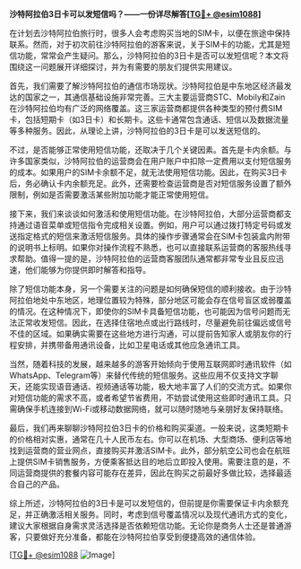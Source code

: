 **沙特阿拉伯3日卡可以发短信吗？——一份详尽解答[[TG💪+ @esim1088](https://t.me/s/esim1088)]**

在计划去沙特阿拉伯旅行时，很多人会考虑购买当地的SIM卡，以便在旅途中保持联系。然而，对于初次前往沙特阿拉伯的游客来说，关于SIM卡的功能，尤其是短信功能，常常会产生疑问。那么，沙特阿拉伯的3日卡是否可以发短信呢？本文将围绕这一问题展开详细探讨，并为有需要的朋友们提供实用建议。

首先，我们需要了解沙特阿拉伯的通信市场现状。沙特阿拉伯是中东地区经济最发达的国家之一，其通信基础设施非常完善。三大主要运营商STC、Mobily和Zain在沙特阿拉伯均有广泛的网络覆盖。这三家运营商都提供各种类型的预付费SIM卡，包括短期卡（如3日卡）和长期卡。这些卡通常包含通话、短信以及数据流量等多种服务。因此，从理论上讲，沙特阿拉伯的3日卡是可以发送短信的。

不过，是否能够正常使用短信功能，还取决于几个关键因素。首先是卡内余额。与许多国家类似，沙特阿拉伯的运营商会在用户账户中扣除一定费用以支付短信服务的成本。如果用户的SIM卡余额不足，就无法使用短信功能。因此，在购买3日卡后，务必确认卡内余额充足。此外，还需要检查运营商是否对短信服务设置了额外限制，例如是否需要激活某些附加功能才能正常使用短信。

接下来，我们来谈谈如何激活和使用短信功能。在沙特阿拉伯，大部分运营商都支持通过语音菜单或短信指令完成相关设置。例如，用户可以通过拨打特定号码或发送指定格式的短信来激活短信服务。具体的操作步骤通常会在SIM卡包装盒内附带的说明书上标明。如果你对操作流程不熟悉，也可以直接联系运营商的客服热线寻求帮助。值得一提的是，沙特阿拉伯的运营商客服团队通常都非常专业且反应迅速，他们能够为你提供即时解答和指导。

除了短信功能本身，另一个需要关注的问题是如何确保短信的顺利接收。由于沙特阿拉伯地处中东地区，地理位置较为特殊，部分地区可能会存在信号盲区或弱覆盖的情况。在这种情况下，即使你的SIM卡具备短信功能，也可能因为信号问题而无法正常收发短信。因此，在选择住宿地点或出行路线时，尽量避免前往偏远或信号不佳的区域。如果确实需要在这些地方进行沟通，可以提前告知家人或朋友你的行程安排，并携带备用通讯设备，比如卫星电话或其他应急通讯工具。

当然，随着科技的发展，越来越多的游客开始倾向于使用互联网即时通讯软件（如WhatsApp、Telegram等）来替代传统的短信服务。这些应用不仅支持文字聊天，还能实现语音通话、视频通话等功能，极大地丰富了人们的交流方式。如果你对短信功能的需求不高，或者希望节省费用，不妨尝试使用这些即时通讯工具。只需确保手机连接到Wi-Fi或移动数据网络，就可以随时随地与亲朋好友保持联络。

最后，我们再来聊聊沙特阿拉伯3日卡的价格和购买渠道。一般来说，这类短期卡的价格相对实惠，通常在几十人民币左右。你可以在机场、大型商场、便利店等地找到运营商的营业网点，直接购买并激活SIM卡。此外，部分航空公司也会在航班上提供SIM卡销售服务，方便乘客抵达目的地后立即投入使用。需要注意的是，不同运营商提供的套餐内容可能存在差异，因此在购买之前最好多做比较，选择最适合自己的产品。

综上所述，沙特阿拉伯的3日卡是可以发短信的，但前提是你需要保证卡内余额充足，并正确激活相关服务。同时，考虑到信号覆盖情况以及现代通讯方式的变化，建议大家根据自身需求灵活选择是否依赖短信功能。无论你是商务人士还是普通游客，只要做好充分准备，都能在沙特阿拉伯享受到便捷高效的通信体验。

[[TG💪+ @esim1088](https://t.me/s/esim1088) ![Image](https://i.postimg.cc/4NQfJmqS/Snipaste-2025-05-13-00-14-12.png)]